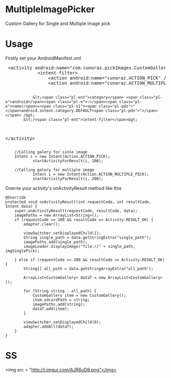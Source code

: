 # MultipleImagePicker
Custom Gallery for Single and Multiple image pick



Usage
====
Firstly set your AndroidManifest.xml

<div class="highlight highlight-xml"><pre>
 &lt;<span class="pl-ent">activity</span> <span class="pl-e">android</span><span class="pl-e">:</span><span class="pl-e">name</span>=<span class="pl-s1"><span class="pl-pds">"</span>com.cunoraz.pickImages.CustomGalleryActivity<span class="pl-pds">"</span></span> &gt;
            &lt;<span class="pl-ent">intent-filter</span>&gt;
                &lt;<span class="pl-ent">action</span> <span class="pl-e">android</span><span class="pl-e">:</span><span class="pl-e">name</span>=<span class="pl-s1"><span class="pl-pds">"</span>cunoraz.ACTION_PICK<span class="pl-pds">"</span></span> /&gt;
                &lt;<span class="pl-ent">action</span> <span class="pl-e">android</span><span class="pl-e">:</span><span class="pl-e">name</span>=<span class="pl-s1"><span class="pl-pds">"</span>cunoraz.ACTION_MULTIPLE_PICK<span class="pl-pds">"</span></span> /&gt;

                &lt;<span class="pl-ent">category</span> <span class="pl-e">android</span><span class="pl-e">:</span><span class="pl-e">name</span>=<span class="pl-s1"><span class="pl-pds">"</span>android.intent.category.DEFAULT<span class="pl-pds">"</span></span> /&gt;
            &lt;/<span class="pl-ent">intent-filter</span>&gt;
 &lt;/<span class="pl-ent">activity</span>&gt;</pre></div>
 

        //Calling galery for sinle image
        Intent i = new Intent(Action.ACTION_PICK);
				startActivityForResult(i, 100);
				
        //Calling galery for multiple image
				Intent i = new Intent(Action.ACTION_MULTIPLE_PICK);
				startActivityForResult(i, 200);

 Overrie your activity's onActivityResult method like this
 
	@Override
	protected void onActivityResult(int requestCode, int resultCode, Intent data) {
		super.onActivityResult(requestCode, resultCode, data);
        imagePaths = new ArrayList<String>();
		if (requestCode == 100 && resultCode == Activity.RESULT_OK) {
			adapter.clear();

			viewSwitcher.setDisplayedChild(1);
			String single_path = data.getStringExtra("single_path");
            imagePaths.add(single_path);
			imageLoader.displayImage("file://" + single_path, imgSinglePick);

		} else if (requestCode == 200 && resultCode == Activity.RESULT_OK) {
			String[] all_path = data.getStringArrayExtra("all_path");

			ArrayList<CustomGallery> dataT = new ArrayList<CustomGallery>();

			for (String string : all_path) {
				CustomGallery item = new CustomGallery();
				item.sdcardPath = string;
                imagePaths.add(string);
				dataT.add(item);
			}

			viewSwitcher.setDisplayedChild(0);
			adapter.addAll(dataT);
		}
	}
SS
====
 <img src = "http://i.imgur.com/AJR6uD8.png"</img>
